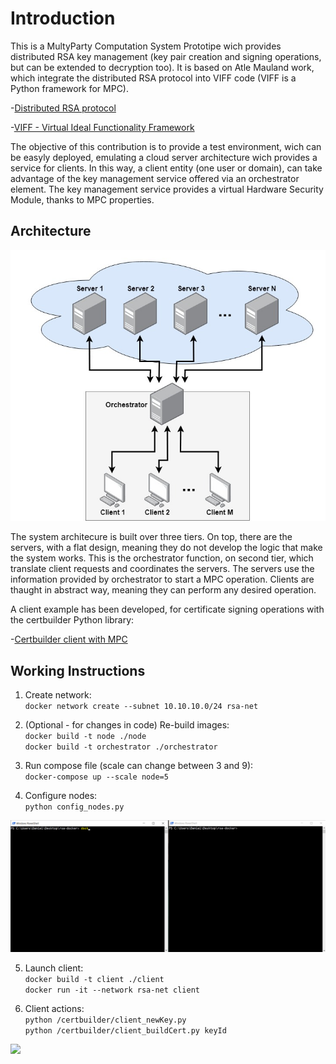 # Introduction
This is a MultyParty Computation System Prototipe wich provides distributed RSA key management (key pair creation and signing operations, but can be extended to decryption too). 
It is based on Atle Mauland work, which integrate the distributed RSA protocol into VIFF code (VIFF is a Python framework for MPC).

-[Distributed RSA protocol](https://www.researchgate.net/publication/266524261_Realizing_Distributed_RSA_using_Secure_Multiparty_Computations)

-[VIFF - Virtual Ideal Functionality Framework](http://viff.dk/)

The objective of this contribution is to provide a test environment, wich can be easyly deployed, emulating a cloud server architecture wich provides a service for clients. In this way, a client entity (one user or domain), can take advantage of the key management service offered via an orchestrator element. The key management service provides a virtual Hardware Security Module, thanks to MPC properties.

## Architecture

![System Architecture Picture](https://github.com/dmoralesescalera/RSA-MPC-server/blob/master/pics/architecture.jpg?s=200)

The system architecure is built over three tiers. On top, there are the servers, with a flat design, meaning they do not develop the logic that make the system works. This is the orchestrator function, on second tier, which translate client requests and coordinates the servers.
The servers use the information provided by orchestrator to start a MPC operation. Clients are thaught in abstract way, meaning they can perform any desired operation.

A client example has been developed, for certificate signing operations with the certbuilder Python library:

-[Certbuilder client with MPC](https://github.com/dmoralesescalera/certbuilder)

## Working Instructions

1. Create network: <br/>
  `docker network create --subnet 10.10.10.0/24 rsa-net`
 
2. (Optional - for changes in code) Re-build images: <br/>
  `docker build -t node ./node` <br/>
  `docker build -t orchestrator ./orchestrator`
  
3. Run compose file (scale can change between 3 and 9): <br/>
  `docker-compose up --scale node=5`
  
4. Configure nodes: <br/>
  `python config_nodes.py`
  
  ![](https://github.com/dmoralesescalera/RSA-MPC-server/blob/master/pics/config_nodes.gif)
  
5. Launch client: <br/>
  `docker build -t client ./client` <br/>
  `docker run -it --network rsa-net client`
  
6. Client actions: <br/>
  `python /certbuilder/client_newKey.py` <br/>
  `python /certbuilder/client_buildCert.py keyId`
  
  ![](https://github.com/dmoralesescalera/RSA-MPC-server/blob/master/pics/build_cert.gif)
